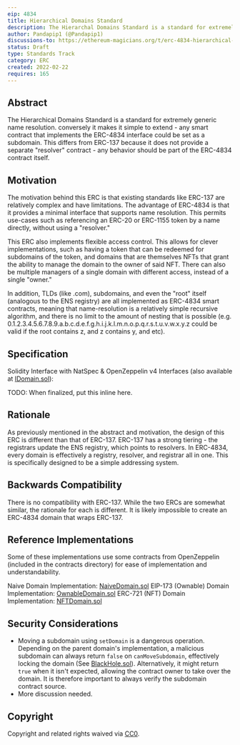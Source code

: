 ```yaml
---
eip: 4834
title: Hierarchical Domains Standard
description: The Hierarchal Domains Standard is a standard for extremely generic name resolution.
author: Pandapip1 (@Pandapip1)
discussions-to: https://ethereum-magicians.org/t/erc-4834-hierarchical-domains-standard/8388
status: Draft
type: Standards Track
category: ERC
created: 2022-02-22
requires: 165
---
```


## Abstract
The Hierarchical Domains Standard is a standard for extremely generic name resolution. conversely it makes it simple to extend - any smart contract that implements the ERC-4834 interface could be set as a subdomain. This differs from ERC-137 because it does not provide a separate "resolver" contract - any behavior should be part of the ERC-4834 contract itself.

## Motivation
The motivation behind this ERC is that existing standards like ERC-137 are relatively complex and have limitations. The advantage of ERC-4834 is that it provides a minimal interface that supports name resolution. This permits use-cases such as referencing an ERC-20 or ERC-1155 token by a name directly, without using a "resolver."

This ERC also implements flexible access control. This allows for clever implementations, such as having a token that can be redeemed for subdomains of the token, and domains that are themselves NFTs that grant the ability to manage the domain to the owner of said NFT. There can also be multiple managers of a single domain with different access, instead of a single "owner."

In addition, TLDs (like .com), subdomains, and even the "root" itself (analogous to the ENS registry) are all implemented as ERC-4834 smart contracts, meaning that name-resolution is a relatively simple recursive algorithm, and there is no limit to the amount of nesting that is possible (e.g. 0.1.2.3.4.5.6.7.8.9.a.b.c.d.e.f.g.h.i.j.k.l.m.n.o.p.q.r.s.t.u.v.w.x.y.z could be valid if the root contains z, and z contains y, and etc).

## Specification
Solidity Interface with NatSpec & OpenZeppelin v4 Interfaces (also available at [IDomain.sol](./eip-4834/IDomain.sol)):

TODO: When finalized, put this inline here.


## Rationale
As previously mentioned in the abstract and motivation, the design of this ERC is different than that of ERC-137. ERC-137 has a strong tiering - the registrars update the ENS registry, which points to resolvers. In ERC-4834, every domain is effectively a registry, resolver, and registrar all in one. This is specifically designed to be a simple addressing system.

## Backwards Compatibility
There is no compatibility with ERC-137. While the two ERCs are somewhat similar, the rationale for each is different. It is likely impossible to create an ERC-4834 domain that wraps ERC-137.

## Reference Implementations

Some of these implementations use some contracts from OpenZeppelin (included in the contracts directory) for ease of implementation and understandability. 

Naive Domain Implementation: [NaiveDomain.sol](./eip-4834/NaiveDomain.sol)
EIP-173 (Ownable) Domain Implementation: [OwnableDomain.sol](./eip-4834/OwnableDomain.sol)
ERC-721 (NFT) Domain Implementation: [NFTDomain.sol](./eip-4834/NFTDomain.sol)

## Security Considerations
- Moving a subdomain using `setDomain` is a dangerous operation. Depending on the parent domain's implementation, a malicious subdomain can always return `false` on `canMoveSubdomain`, effectively locking the domain (See [BlackHole.sol](./eip-4834/BlackHole.sol)). Alternatively, it might return `true` when it isn't expected, allowing the contract owner to take over the domain. It is therefore important to always verify the subdomain contract source.
- More discussion needed.


## Copyright
Copyright and related rights waived via [CC0](https://creativecommons.org/publicdomain/zero/1.0/).
